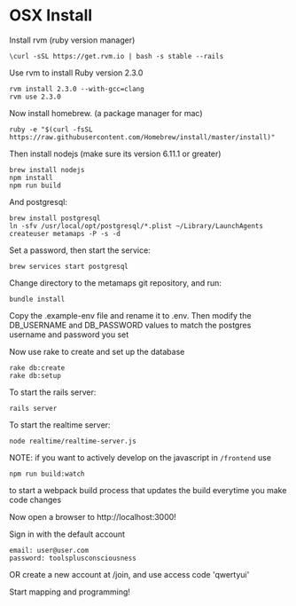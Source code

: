 # OSX Install

Install rvm (ruby version manager)

    \curl -sSL https://get.rvm.io | bash -s stable --rails
 
Use rvm to install Ruby version 2.3.0

    rvm install 2.3.0 --with-gcc=clang
    rvm use 2.3.0

Now install homebrew. (a package manager for mac)

    ruby -e "$(curl -fsSL https://raw.githubusercontent.com/Homebrew/install/master/install)"

Then install nodejs (make sure its version 6.11.1 or greater)

    brew install nodejs
    npm install
    npm run build

And postgresql:

    brew install postgresql
    ln -sfv /usr/local/opt/postgresql/*.plist ~/Library/LaunchAgents
    createuser metamaps -P -s -d

Set a password, then start the service:

    brew services start postgresql

Change directory to the metamaps git repository, and run:

    bundle install

Copy the .example-env file and rename it to .env. Then modify the DB_USERNAME and DB_PASSWORD values to match the postgres username and password you set

Now use rake to create and set up the database

    rake db:create
    rake db:setup

To start the rails server:

    rails server
    
To start the realtime server:

    node realtime/realtime-server.js
    
NOTE: if you want to actively develop on the javascript in `/frontend` use

    npm run build:watch
to start a webpack build process that updates the build everytime you make code changes

Now open a browser to http://localhost:3000!
    
Sign in with the default account

    email: user@user.com
    password: toolsplusconsciousness

OR create a new account at /join, and use access code 'qwertyui'

Start mapping and programming!
